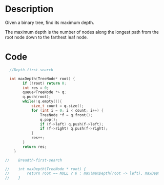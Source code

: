 # Description

Given a binary tree, find its maximum depth.

The maximum depth is the number of nodes along the longest path from the root node down to the farthest leaf node.

# Code

```c++
  //Depth-first-search

  int maxDepth(TreeNode* root) {
        if (!root) return 0;
        int res = 0;
        queue<TreeNode *> q;
        q.push(root);
        while(!q.empty()){
            size_t count = q.size();
            for (int i = 0; i < count; i++) {
                TreeNode *f = q.front();
                q.pop();
                if (f->left) q.push(f->left);
                if (f->right) q.push(f->right);
            }
            res++;
        }
        return res;
    }

//    Breadth-first-search

//    int maxDepth(TreeNode * root) {
//        return root == NULL ? 0 : max(maxDepth(root -> left), maxDepth(root -> right)) + 1;
//    }


```
